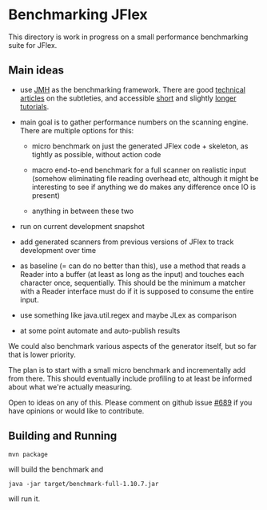 <!--
  Copyright 2023, Gerwin Klein, Régis Décamps, Steve Rowe
  SPDX-License-Identifier: CC-BY-SA-4.0
-->

Benchmarking JFlex
==================

This directory is work in progress on a small performance benchmarking
suite for JFlex.

Main ideas
----------

 * use [JMH][1] as the benchmarking framework. There are good [technical articles][2] on the subtleties, and accessible [short][3] and slightly [longer tutorials][4].

 * main goal is to gather performance numbers on the scanning engine. There are multiple options for this:

   * micro benchmark on just the generated JFlex code + skeleton, as tightly as possible, without action code

   * macro end-to-end benchmark for a full scanner on realistic input (somehow eliminating file reading overhead etc, although it might be interesting to see if anything we do makes any difference once IO is present)

   * anything in between these two

 * run on current development snapshot

 * add generated scanners from previous versions of JFlex to track development over time

 * as baseline (= can do no better than this), use a method that reads a
   Reader into a buffer (at least as long as the input) and touches each
   character once, sequentially. This should be the minimum a matcher with a
   Reader interface must do if it is supposed to consume the entire input.

 * use something like java.util.regex and maybe JLex as comparison

 * at some point automate and auto-publish results

We could also benchmark various aspects of the generator itself, but so far
that is lower priority.

The plan is to start with a small micro benchmark and incrementally add from
there. This should eventually include profiling to at least be informed about
what we're actually measuring.

Open to ideas on any of this. Please comment on github issue [#689][github-issue] if you have opinions or would like to contribute.


Building and Running
---------------------

    mvn package

will build the benchmark and

    java -jar target/benchmark-full-1.10.7.jar

will run it.



[1]: https://openjdk.java.net/projects/code-tools/jmh/
[2]: https://www.oracle.com/technical-resources/articles/java/architect-benchmarking.html
[3]: https://www.mkyong.com/java/java-jmh-benchmark-tutorial/
[4]: http://tutorials.jenkov.com/java-performance/jmh.html

[github-issue]: https://github.com/jflex-de/jflex/issues/698
